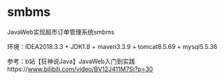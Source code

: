 # smbms
JavaWeb实现超市订单管理系统smbms

环境：IDEA2018.3.3 + JDK1.8 + maven3.3.9 + tomcat8.5.69 + mysql5.5.36

参考：b站【狂神说Java】JavaWeb入门到实践https://www.bilibili.com/video/BV12J411M7Sj?p=30
